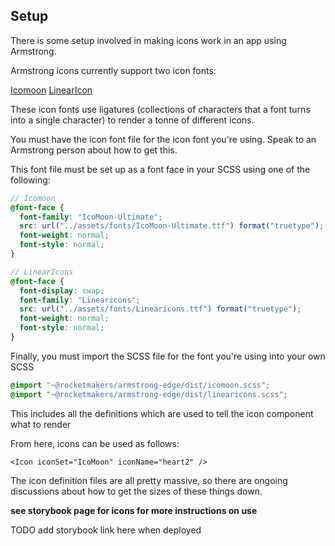 ## Setup

There is some setup involved in making icons work in an app using Armstrong.

Armstrong icons currently support two icon fonts:

[Icomoon](https://icomoon.io/preview-ultimate.html)
[LinearIcon](https://linearicons.com/)

These icon fonts use ligatures (collections of characters that a font turns into a single character) to render a tonne of different icons.

You must have the icon font file for the icon font you're using. Speak to an Armstrong person about how to get this.

This font file must be set up as a font face in your SCSS using one of the following:

```scss
// Icomoon
@font-face {
  font-family: "IcoMoon-Ultimate";
  src: url("../assets/fonts/IcoMoon-Ultimate.ttf") format("truetype");
  font-weight: normal;
  font-style: normal;
}

// LinearIcons
@font-face {
  font-display: swap;
  font-family: "Linearicons";
  src: url("../assets/fonts/Linearicons.ttf") format("truetype");
  font-weight: normal;
  font-style: normal;
}
```

Finally, you must import the SCSS file for the font you're using into your own SCSS

```scss
@import "~@rocketmakers/armstrong-edge/dist/icomoon.scss";
@import "~@rocketmakers/armstrong-edge/dist/linearicons.scss";
```

This includes all the definitions which are used to tell the icon component what to render

From here, icons can be used as follows:

```tsx
<Icon iconSet="IcoMoon" iconName="heart2" />
```

The icon definition files are all pretty massive, so there are ongoing discussions about how to get the sizes of these things down.

**see storybook page for icons for more instructions on use**

TODO add storybook link here when deployed

